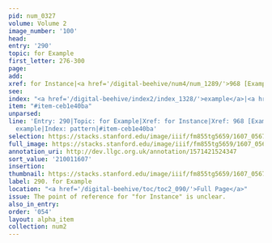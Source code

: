 ```yaml
---
pid: num_0327
volume: Volume 2
image_number: '100'
head:
entry: '290'
topic: for Example
first_letter: 276-300
page:
add:
xref: for Instance|<a href='/digital-beehive/num4/num_1289/'>968 [Example]</a>
see:
index: "<a href='/digital-beehive/index2/index_1328/'>example</a>|<a href='/digital-beehive/index4/index_2925/'>pattern</a>"
item: "#item-ceb1e40ba"
unparsed:
line: 'Entry: 290|Topic: for Example|Xref: for Instance|Xref: 968 [Example]|Index:
  example|Index: pattern|#item-ceb1e40ba'
selection: https://stacks.stanford.edu/image/iiif/fm855tg5659/1607_0567/787,1607,2994,807/full/0/default.jpg
full_image: https://stacks.stanford.edu/image/iiif/fm855tg5659/1607_0567/full/full/0/default.jpg
annotation_uri: http://dev.llgc.org.uk/annotation/1571421524347
sort_value: '210011607'
insertion:
thumbnail: https://stacks.stanford.edu/image/iiif/fm855tg5659/1607_0567/787,1607,600,180/250,/0/default.jpg
label: 290. for Example
location: "<a href='/digital-beehive/toc/toc2_090/'>Full Page</a>"
issue: The point of reference for "for Instance" is unclear.
also_in_entry:
order: '054'
layout: alpha_item
collection: num2
---
```

